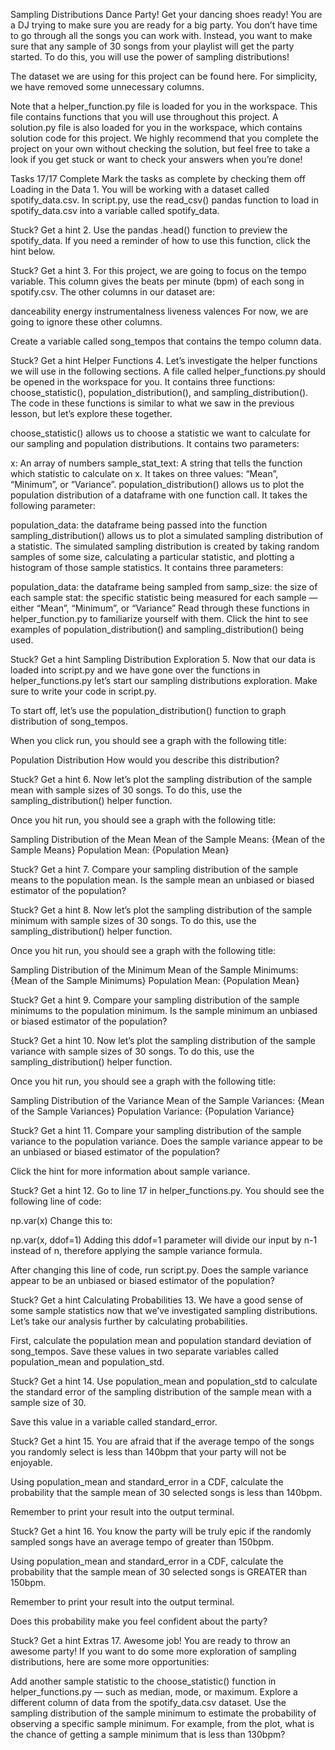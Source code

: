 Sampling Distributions Dance Party!
Get your dancing shoes ready! You are a DJ trying to make sure you are ready for a big party. You don’t have time to go through all the songs you can work with. Instead, you want to make sure that any sample of 30 songs from your playlist will get the party started. To do this, you will use the power of sampling distributions!

The dataset we are using for this project can be found here. For simplicity, we have removed some unnecessary columns.

Note that a helper_function.py file is loaded for you in the workspace. This file contains functions that you will use throughout this project. A solution.py file is also loaded for you in the workspace, which contains solution code for this project. We highly recommend that you complete the project on your own without checking the solution, but feel free to take a look if you get stuck or want to check your answers when you’re done!

Tasks
17/17 Complete
Mark the tasks as complete by checking them off
Loading in the Data
1.
You will be working with a dataset called spotify_data.csv. In script.py, use the read_csv() pandas function to load in spotify_data.csv into a variable called spotify_data.


Stuck? Get a hint
2.
Use the pandas .head() function to preview the spotify_data. If you need a reminder of how to use this function, click the hint below.


Stuck? Get a hint
3.
For this project, we are going to focus on the tempo variable. This column gives the beats per minute (bpm) of each song in spotify.csv. The other columns in our dataset are:

danceability
energy
instrumentalness
liveness
valences
For now, we are going to ignore these other columns.

Create a variable called song_tempos that contains the tempo column data.


Stuck? Get a hint
Helper Functions
4.
Let’s investigate the helper functions we will use in the following sections. A file called helper_functions.py should be opened in the workspace for you. It contains three functions: choose_statistic(), population_distribution(), and sampling_distribution(). The code in these functions is similar to what we saw in the previous lesson, but let’s explore these together.

choose_statistic() allows us to choose a statistic we want to calculate for our sampling and population distributions. It contains two parameters:

x: An array of numbers
sample_stat_text: A string that tells the function which statistic to calculate on x. It takes on three values: “Mean”, “Minimum”, or “Variance”.
population_distribution() allows us to plot the population distribution of a dataframe with one function call. It takes the following parameter:

population_data: the dataframe being passed into the function
sampling_distribution() allows us to plot a simulated sampling distribution of a statistic. The simulated sampling distribution is created by taking random samples of some size, calculating a particular statistic, and plotting a histogram of those sample statistics. It contains three parameters:

population_data: the dataframe being sampled from
samp_size: the size of each sample
stat: the specific statistic being measured for each sample — either “Mean”, “Minimum”, or “Variance”
Read through these functions in helper_function.py to familiarize yourself with them. Click the hint to see examples of population_distribution() and sampling_distribution() being used.


Stuck? Get a hint
Sampling Distribution Exploration
5.
Now that our data is loaded into script.py and we have gone over the functions in helper_functions.py let’s start our sampling distributions exploration. Make sure to write your code in script.py.

To start off, let’s use the population_distribution() function to graph distribution of song_tempos.

When you click run, you should see a graph with the following title:

Population Distribution
How would you describe this distribution?


Stuck? Get a hint
6.
Now let’s plot the sampling distribution of the sample mean with sample sizes of 30 songs. To do this, use the sampling_distribution() helper function.

Once you hit run, you should see a graph with the following title:

Sampling Distribution of the Mean
Mean of the Sample Means: {Mean of the Sample Means} 
Population Mean: {Population Mean}

Stuck? Get a hint
7.
Compare your sampling distribution of the sample means to the population mean. Is the sample mean an unbiased or biased estimator of the population?


Stuck? Get a hint
8.
Now let’s plot the sampling distribution of the sample minimum with sample sizes of 30 songs. To do this, use the sampling_distribution() helper function.

Once you hit run, you should see a graph with the following title:

Sampling Distribution of the Minimum
Mean of the Sample Minimums: {Mean of the Sample Minimums}
Population Mean: {Population Mean}

Stuck? Get a hint
9.
Compare your sampling distribution of the sample minimums to the population minimum. Is the sample minimum an unbiased or biased estimator of the population?


Stuck? Get a hint
10.
Now let’s plot the sampling distribution of the sample variance with sample sizes of 30 songs. To do this, use the sampling_distribution() helper function.

Once you hit run, you should see a graph with the following title:

Sampling Distribution of the Variance
Mean of the Sample Variances: {Mean of the Sample Variances}
Population Variance: {Population Variance}

Stuck? Get a hint
11.
Compare your sampling distribution of the sample variance to the population variance. Does the sample variance appear to be an unbiased or biased estimator of the population?

Click the hint for more information about sample variance.


Stuck? Get a hint
12.
Go to line 17 in helper_functions.py. You should see the following line of code:

np.var(x)
Change this to:

np.var(x, ddof=1)
Adding this ddof=1 parameter will divide our input by n-1 instead of n, therefore applying the sample variance formula.

After changing this line of code, run script.py. Does the sample variance appear to be an unbiased or biased estimator of the population?


Stuck? Get a hint
Calculating Probabilities
13.
We have a good sense of some sample statistics now that we’ve investigated sampling distributions. Let’s take our analysis further by calculating probabilities.

First, calculate the population mean and population standard deviation of song_tempos. Save these values in two separate variables called population_mean and population_std.


Stuck? Get a hint
14.
Use population_mean and population_std to calculate the standard error of the sampling distribution of the sample mean with a sample size of 30.

Save this value in a variable called standard_error.


Stuck? Get a hint
15.
You are afraid that if the average tempo of the songs you randomly select is less than 140bpm that your party will not be enjoyable.

Using population_mean and standard_error in a CDF, calculate the probability that the sample mean of 30 selected songs is less than 140bpm.

Remember to print your result into the output terminal.


Stuck? Get a hint
16.
You know the party will be truly epic if the randomly sampled songs have an average tempo of greater than 150bpm.

Using population_mean and standard_error in a CDF, calculate the probability that the sample mean of 30 selected songs is GREATER than 150bpm.

Remember to print your result into the output terminal.

Does this probability make you feel confident about the party?


Stuck? Get a hint
Extras
17.
Awesome job! You are ready to throw an awesome party! If you want to do some more exploration of sampling distributions, here are some more opportunities:

Add another sample statistic to the choose_statistic() function in helper_functions.py — such as median, mode, or maximum.
Explore a different column of data from the spotify_data.csv dataset.
Use the sampling distribution of the sample minimum to estimate the probability of observing a specific sample minimum. For example, from the plot, what is the chance of getting a sample minimum that is less than 130bpm?